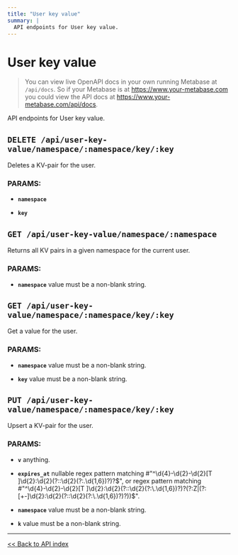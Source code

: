 ```yaml
---
title: "User key value"
summary: |
  API endpoints for User key value.
---
```


# User key value

> You can view live OpenAPI docs in your own running Metabase at `/api/docs`.
   So if your Metabase is at https://www.your-metabase.com you could view
   the API docs at https://www.your-metabase.com/api/docs.

API endpoints for User key value.

## `DELETE /api/user-key-value/namespace/:namespace/key/:key`

Deletes a KV-pair for the user.

### PARAMS:

-  **`namespace`** 

-  **`key`**

## `GET /api/user-key-value/namespace/:namespace`

Returns all KV pairs in a given namespace for the current user.

### PARAMS:

-  **`namespace`** value must be a non-blank string.

## `GET /api/user-key-value/namespace/:namespace/key/:key`

Get a value for the user.

### PARAMS:

-  **`namespace`** value must be a non-blank string.

-  **`key`** value must be a non-blank string.

## `PUT /api/user-key-value/namespace/:namespace/key/:key`

Upsert a KV-pair for the user.

### PARAMS:

-  **`v`** anything.

-  **`expires_at`** nullable regex pattern matching #"^\d{4}-\d{2}-\d{2}[T ]\d{2}:\d{2}(?::\d{2}(?:\.\d{1,6})?)?$", or regex pattern matching #"^\d{4}-\d{2}-\d{2}[T ]\d{2}:\d{2}(?::\d{2}(?:\.\d{1,6})?)?(?:Z|(?:[+-]\d{2}:\d{2}(?::\d{2}(?:\.\d{1,6})?)?))$".

-  **`namespace`** value must be a non-blank string.

-  **`k`** value must be a non-blank string.

---

[<< Back to API index](../api-documentation.md)